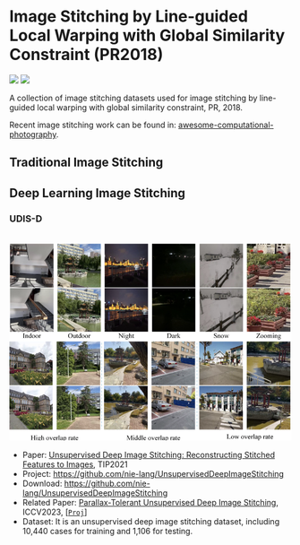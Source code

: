 # Image Stitching by Line-guided Local Warping with Global Similarity Constraint (PR2018)

<p align="left">
<a href="https://arxiv.org/abs/1702.07935"><img src="https://img.shields.io/badge/Paper-arXiv-green"></a>
<a href="https://www.sciencedirect.com/science/article/abs/pii/S0031320318302231"><img src="https://img.shields.io/badge/Paper-PDF-blue"></a>
</p>

A collection of image stitching datasets used for image stitching by line-guided local warping with global similarity constraint, PR, 2018. 

Recent image stitching work can be found in: [awesome-computational-photography](https://github.com/visionxiang/awesome-computational-photography).


<!--
Dataset Name
Imgs
Paper: 
Project: 
Download:  
Related paper
Details
--> 


## Traditional Image Stitching


## Deep Learning Image Stitching

### UDIS-D

&emsp; <img alt="image" src="./imgs/UDIS-D.png">

- Paper: [Unsupervised Deep Image Stitching: Reconstructing Stitched Features to Images](https://arxiv.org/abs/2106.12859), TIP2021  
- Project: https://github.com/nie-lang/UnsupervisedDeepImageStitching  
- Download: https://github.com/nie-lang/UnsupervisedDeepImageStitching 
- Related Paper: [Parallax-Tolerant Unsupervised Deep Image Stitching](https://arxiv.org/abs/2302.08207), ICCV2023, [[``Proj``]](https://github.com/nie-lang/UDIS2)
- Dataset: It is an unsupervised deep image stitching dataset, including 10,440 cases for training and 1,106 for testing.

